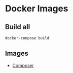 # Docker Images

## Build all

```bash
docker-compose build
```

## Images

* [Composer](https://github.com/fprochazka/docker-images/blob/master/composer/README.md)
